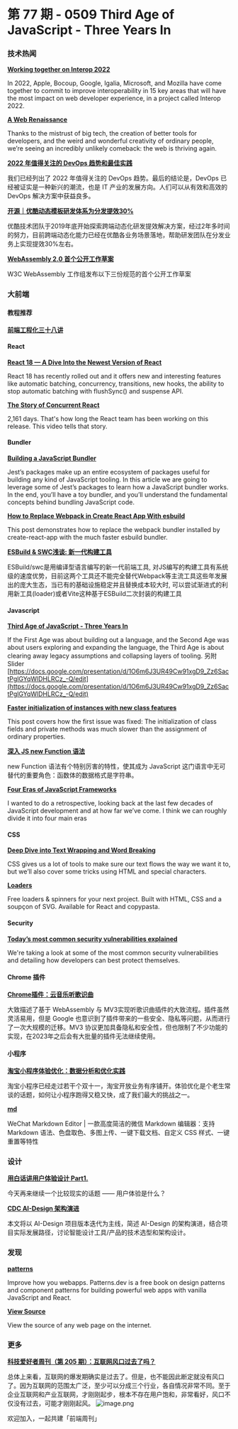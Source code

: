 # 第 77 期 - 0509 Third Age of JavaScript - Three Years In
### 技术热闻
[**Working together on Interop 2022**](https://webkit.org/blog/12288/working-together-on-interop-2022/)

In 2022, Apple, Bocoup, Google, Igalia, Microsoft, and Mozilla have come together to commit to improve interoperability in 15 key areas that will have the most impact on web developer experience, in a project called Interop 2022.

[**A Web Renaissance**](https://anildash.com/2022/04/13/a-web-renaissance/)

Thanks to the mistrust of big tech, the creation of better tools for developers, and the weird and wonderful creativity of ordinary people, we’re seeing an incredibly unlikely comeback: the web is thriving again.

[**2022 年值得关注的 DevOps 趋势和最佳实践**](https://mp.weixin.qq.com/s/tg5vAzdwMgknUwWQboGsAQ)

我们已经列出了 2022 年值得关注的 DevOps 趋势。最后的结论是，DevOps 已经被证实是一种新兴的潮流，也是 IT 产业的发展方向。人们可以从有效和高效的 DevOps 解决方案中获益良多。

[**开源｜优酷动态模板研发体系为分发提效30%**](https://mp.weixin.qq.com/s/SlbPNXU417TnsmA6rlsAhQ)

优酷技术团队于2019年底开始探索跨端动态化研发提效解决方案，经过2年多时间的努力，目前跨端动态化能力已经在优酷各业务场景落地，帮助研发团队在分发业务上实现提效30%左右。

[**WebAssembly 2.0 首个公开工作草案**](https://mp.weixin.qq.com/s/WIYV2AJ9MdhQdX7f4vgIyw)

W3C WebAssembly 工作组发布以下三份规范的首个公开工作草案

### 大前端
#### 教程推荐
[**前端工程化三十八讲**](https://q.shanyue.tech/engineering/)


#### React
[**React 18 — A Dive Into the Newest Version of React**](https://www.commoninja.com/blog/react-18-news-and-features)

React 18 has recently rolled out and it offers new and interesting features like automatic batching, concurrency, transitions, new hooks, the ability to stop automatic batching with flushSync() and suspense API.

[**The Story of Concurrent React**](https://www.youtube.com/watch?v=NZoRlVi3MjQ)

2,161 days. That's how long the React team has been working on this release. This video tells that story.

#### Bundler
[**Building a JavaScript Bundler**](https://cpojer.net/posts/building-a-javascript-bundler)

Jest’s packages make up an entire ecosystem of packages useful for building any kind of JavaScript tooling. In this article we are going to leverage some of Jest’s packages to learn how a JavaScript bundler works. In the end, you’ll have a toy bundler, and you’ll understand the fundamental concepts behind bundling JavaScript code.

[**How to Replace Webpack in Create React App With esbuild**](https://devtails.xyz/how-to-replace-webpack-in-create-react-app-with-esbuild)

This post demonstrates how to replace the webpack bundler installed by create-react-app with the much faster esbuild bundler.

[**ESBuild & SWC浅谈: 新一代构建工具**](https://mp.weixin.qq.com/s/9VaUq9FOm2_nKNCGaH-7rw)

ESBuild/swc是用编译型语言编写的新一代前端工具, 对JS编写的构建工具有系统级的速度优势，目前这两个工具还不能完全替代Webpack等主流工具这些年发展出的庞大生态，当已有的基础设施稳定并且替换成本较大时, 可以尝试渐进式的利用新工具(loader)或者Vite这种基于ESBuild二次封装的构建工具

#### Javascript
[**Third Age of JavaScript - Three Years In**](https://www.swyx.io/third-age-2022)

If the First Age was about building out a language, and the Second Age was about users exploring and expanding the language, the Third Age is about clearing away legacy assumptions and collapsing layers of tooling. 另附 Slider [https://docs.google.com/presentation/d/1O6m6J3UR49Cw91xgD9_Zz6SactPglGYqWlDHLRCz_-Q/edit](https://docs.google.com/presentation/d/1O6m6J3UR49Cw91xgD9_Zz6SactPglGYqWlDHLRCz_-Q/edit)

[**Faster initialization of instances with new class features**](https://v8.dev/blog/faster-class-features)

This post covers how the first issue was fixed: The initialization of class fields and private methods was much slower than the assignment of ordinary properties.

[**深入 JS new Function 语法**](https://www.zhangxinxu.com/wordpress/2022/04/js-new-function/)

new Function 语法有个特别厉害的特性，使其成为 JavaScript 这门语言中无可替代的重要角色：函数体的数据格式是字符串。

[**Four Eras of JavaScript Frameworks**](https://www.pzuraq.com/blog/four-eras-of-javascript-frameworks)

I wanted to do a retrospective, looking back at the last few decades of JavaScript development and at how far we’ve come. I think we can roughly divide it into four main eras

#### CSS
[**Deep Dive into Text Wrapping and Word Breaking**](https://codersblock.com/blog/deep-dive-into-text-wrapping-and-word-breaking/)

CSS gives us a lot of tools to make sure our text flows the way we want it to, but we’ll also cover some tricks using HTML and special characters.

[**Loaders**](https://uiball.com/loaders/)

Free loaders & spinners for your next project. Built with HTML, CSS and a soupçon of SVG. Available for React and copypasta.

#### Security
[**Today’s most common security vulnerabilities explained**](https://github.blog/2022-05-06-todays-most-common-security-vulnerabilities-explained/)

We're taking a look at some of the most common security vulnerabilities and detailing how developers can best protect themselves.

#### Chrome 插件
[**Chrome插件：云音乐听歌识曲**](https://mp.weixin.qq.com/s/ACXVM0KiwicR8d53JF_vhQ)

大致描述了基于 WebAssembly 与 MV3实现听歌识曲插件的大致流程。插件虽然灵活易用，但是 Google 也意识到了插件带来的一些安全、隐私等问题，从而进行了一次大规模的迁移。MV3 协议更加具备隐私和安全性，但也限制了不少功能的实现，在2023年之后会有大批量的插件无法继续使用。

#### 小程序
[**淘宝小程序体验优化：数据分析和优化实践**](https://mp.weixin.qq.com/s/eIeOncrNd_h8-7E8fg4bKg)

淘宝小程序已经走过若干个双十一，淘宝开放业务有序铺开。体验优化是个老生常谈的话题，如何让小程序跑得又稳又快，成了我们最大的挑战之一。

[**md**](https://github.com/doocs/md)

WeChat Markdown Editor | 一款高度简洁的微信 Markdown 编辑器：支持 Markdown 语法、色盘取色、多图上传、一键下载文档、自定义 CSS 样式、一键重置等特性

### 设计
[**用白话讲用户体验设计 Part1.**](https://mp.weixin.qq.com/s/fVYyCrmpRyTbuWvFlz7bTQ)

今天再来继续一个比较现实的话题 —— 用户体验是什么？

[**CDC AI-Design 架构演进**](https://mp.weixin.qq.com/s/eHCNNEn42dR7zi2KB9_jrg)

本文将以 AI-Design 项目版本迭代为主线，简述 AI-Design 的架构演进，结合项目实际发展路径，讨论智能设计工具/产品的技术选型和架构设计。

### 发现
[**patterns**](https://www.patterns.dev/)

Improve how you webapps. Patterns.dev is a free book on design patterns and component patterns for building powerful web apps with vanilla JavaScript and React.

[**View Source**](https://neatnik.net/view-source/)

View the source of any web page on the internet.

### 更多
[**科技爱好者周刊（第 205 期）：互联网风口过去了吗？**](http://www.ruanyifeng.com/blog/2022/05/weekly-issue-205.html)

总体上来看，互联网的爆发期确实是过去了。但是，也不能因此断定就没有风口了。因为互联网的范围太广泛，至少可以分成三个行业，各自情况非常不同。至于企业互联网和产业互联网，才刚刚起步，根本不存在用户饱和，非常看好，风口不仅没有过去，可能才刚刚起风。
![image.png](https://cdn.nlark.com/yuque/0/2020/png/85771/1605930034828-7fc81343-651f-4a15-8465-eebe5a23cf61.png#crop=0&crop=0&crop=1&crop=1&height=31&id=C5Hpa&margin=%5Bobject%20Object%5D&name=image.png&originHeight=90&originWidth=2186&originalType=binary&ratio=1&rotation=0&showTitle=false&size=14325&status=done&style=none&title=&width=746)


欢迎加入，一起共建「前端周刊」
